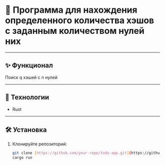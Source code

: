 # 📝 Программа для нахождения определенного количества хэшов с заданным количеством нулей них

---

## ✨ **Функционал**  
Поиск q хэшей с n нулей

---

## 🚀 **Технологии**  
- Rust


---

## 🛠 **Установка**  

1. Клонируйте репозиторий:  
   ```bash
   git clone [https://github.com/your-repo/todo-app.git](https://github.com/aokiyoshi/hash_finder.git)
   cargo run
